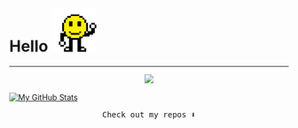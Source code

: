 # Hello   <img src="https://github.com/Ahmedaltu/Ahmedaltu/blob/main/wave.gif" height="80" width="80">


---------------------------------------------------------------------------------------------

<p align="center">
  <img src="https://capsule-render.vercel.app/api?type=waving&color=gradient&height=60&section=footer&width=100"/>
</p>


[![My GitHub Stats](https://github-readme-stats.vercel.app/api/?username=ahmedaltu&count_private=true&theme=tokyonight&showicons=true)]()





<p align="center"><samp>
Check out my repos ⬇️  
  </samp>
</p>





